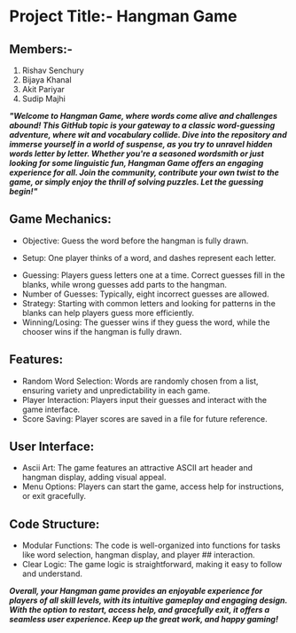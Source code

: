 # Project Title:- Hangman Game

## Members:- 
1) Rishav Senchury
2) Bijaya Khanal
3) Akit Pariyar
4) Sudip Majhi 





***"Welcome to Hangman Game, where words come alive and challenges abound! This GitHub topic is your gateway to a classic word-guessing adventure, where wit and vocabulary collide. Dive into the repository and immerse yourself in a world of suspense, as you try to unravel hidden words letter by letter. Whether you're a seasoned wordsmith or just looking for some linguistic fun, Hangman Game offers an engaging experience for all. Join the community, contribute your own twist to the game, or simply enjoy the thrill of solving puzzles. Let the guessing begin!"***






## Game Mechanics:
- Objective: Guess the word before the hangman is fully drawn.
* Setup: One player thinks of a word, and dashes represent each letter.
+ Guessing: Players guess letters one at a time. Correct guesses fill in the blanks, while wrong guesses add parts to the hangman.
+ Number of Guesses: Typically, eight incorrect guesses are allowed.
+ Strategy: Starting with common letters and looking for patterns in the blanks can help players guess more efficiently.
+ Winning/Losing: The guesser wins if they guess the word, while the chooser wins if the hangman is fully drawn.

  

## Features:
+ Random Word Selection: Words are randomly chosen from a list, ensuring variety and unpredictability in each game.
+ Player Interaction: Players input their guesses and interact with the game interface.
+ Score Saving: Player scores are saved in a file for future reference.

  

## User Interface:
+ Ascii Art: The game features an attractive ASCII art header and hangman display, adding visual appeal.
+ Menu Options: Players can start the game, access help for instructions, or exit gracefully.

  

## Code Structure:
+ Modular Functions: The code is well-organized into functions for tasks like word selection, hangman display, and player ## interaction.
+ Clear Logic: The game logic is straightforward, making it easy to follow and understand.

  

***Overall, your Hangman game provides an enjoyable experience for players of all skill levels, with its intuitive gameplay and engaging design. With the option to restart, access help, and gracefully exit, it offers a seamless user experience. Keep up the great work, and happy gaming!***








